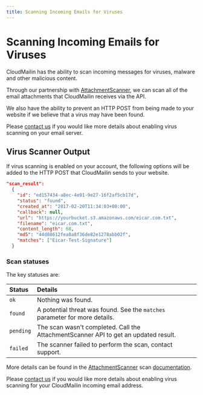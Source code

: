 ```yaml
---
title: Scanning Incoming Emails for Viruses
---
```


# Scanning Incoming Emails for Viruses

CloudMailin has the ability to scan incoming messages for viruses, malware and
other malicious content.

Through our partnership with [AttachmentScanner](http://www.attachmentscanner.com/), we
can scan all of the email attachments that CloudMailin receives via the API.

We also have the ability to prevent an HTTP POST from being made to your website if we believe
that a virus may have been found.

Please
[contact us](http://www.cloudmailin.com/contact_us) if you would like more details about
enabling virus scanning on your email server.

## Virus Scanner Output

If virus scanning is enabled on your account, the following options will be added to the
HTTP POST that CloudMailin sends to your website.

```json
"scan_result":
  {
    "id": "ed157434-a8ec-4e91-9e27-16f2af5cb17d",
    "status": "found",
    "created_at": "2017-02-20T11:34:03+00:00",
    "callback": null,
    "url": "https://yourbucket.s3.amazonaws.com/eicar.com.txt",
    "filename": "eicar.com.txt",
    "content_length": 68,
    "md5": "44d88612fea8a8f36de82e1278abb02f",
    "matches": ["Eicar-Test-Signature"]
  }
```

### Scan statuses

The key statuses are:

| Status    | Details                                                                             |
|:----------|:------------------------------------------------------------------------------------|
| `ok`      | Nothing was found.                                                                  |
| `found`   | A potential threat was found. See the `matches` parameter for more details.         |
| `pending` | The scan wasn't completed. Call the AttachmentScanner API to get an updated result. |
| `failed`  | The scanner failed to perform the scan, contact support.                            |

More details can be found in the [AttachmentScanner](http://www.attachmentscanner.com/) scan
[documentation](http://www.attachmentscanner.com/documentation).

Please
[contact us](http://www.cloudmailin.com/contact_us) if you would like more details about
enabling virus scanning for your CloudMailin incoming email address.
